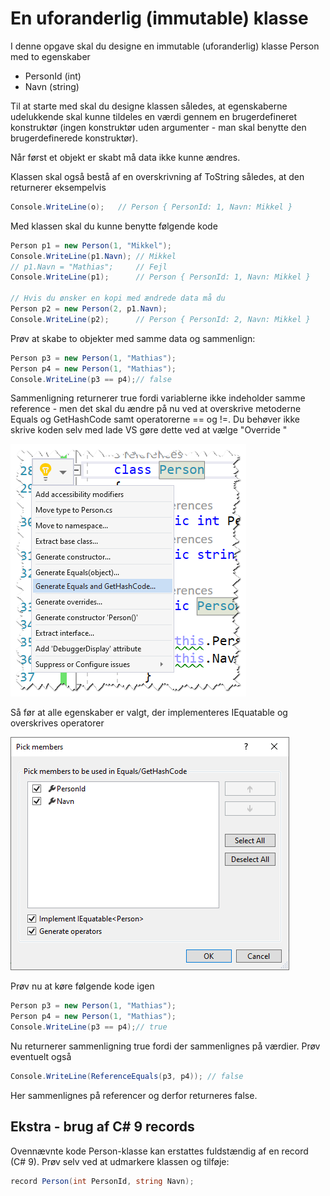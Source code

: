 ﻿# En uforanderlig (immutable) klasse 

I denne opgave skal du designe en immutable (uforanderlig) klasse Person med to egenskaber

- PersonId (int)
- Navn (string)

Til at starte med skal du designe klassen således, at egenskaberne udelukkende skal kunne 
tildeles en værdi gennem en brugerdefineret konstruktør (ingen konstruktør uden argumenter - man skal benytte den
brugerdefinerede konstruktør). 

Når først et objekt er skabt må data ikke kunne ændres.

Klassen skal også bestå af en overskrivning af ToString således, at den returnerer eksempelvis

```csharp
Console.WriteLine(o);	// Person { PersonId: 1, Navn: Mikkel } 
```

Med klassen skal du kunne benytte følgende kode

```csharp
Person p1 = new Person(1, "Mikkel");
Console.WriteLine(p1.Navn);	// Mikkel
// p1.Navn = "Mathias";     // Fejl
Console.WriteLine(p1);      // Person { PersonId: 1, Navn: Mikkel }

// Hvis du ønsker en kopi med ændrede data må du
Person p2 = new Person(2, p1.Navn);
Console.WriteLine(p2);      // Person { PersonId: 2, Navn: Mikkel }
```

Prøv at skabe to objekter med samme data og sammenlign:

```csharp
Person p3 = new Person(1, "Mathias");
Person p4 = new Person(1, "Mathias");
Console.WriteLine(p3 == p4);// false
```

Sammenligning returnerer true fordi variablerne ikke indeholder samme reference - men det skal du ændre på nu ved at 
overskrive metoderne Equals og GetHashCode samt operatorerne == og !=. Du behøver ikke skrive koden selv med lade VS gøre dette
ved at vælge "Override "

![](override.png)

Så før at alle egenskaber er valgt, der implementeres IEquatable og overskrives operatorer

![](override1.png)

Prøv nu at køre følgende kode igen

```csharp
Person p3 = new Person(1, "Mathias");
Person p4 = new Person(1, "Mathias");
Console.WriteLine(p3 == p4);// true
```

Nu returnerer sammenligning true fordi der sammenlignes på værdier. Prøv eventuelt også

```csharp
Console.WriteLine(ReferenceEquals(p3, p4)); // false
```

Her sammenlignes på referencer og derfor returneres false.

## Ekstra - brug af C# 9 records

Ovennævnte kode Person-klasse kan erstattes fuldstændig af en record (C# 9). Prøv selv ved at udmarkere klassen og tilføje:

```csharp
record Person(int PersonId, string Navn);
```

